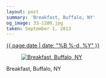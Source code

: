 ```yaml
---
layout: post
summary: 'Breakfast, Buffalo, NY'
og_image: 33-1280.jpg
taken: September 1, 2013
---
```


<div class="post">
 <time>
  <a href="/33">
   {{ page.date | date: "%B %-d, %Y" }}
  </a>
 </time>
 <a href="/33">
  <figure data-taken="9/1/2013">
   <img alt="Breakfast, Buffalo, NY" sizes="(min-width: 700px) 50vw, calc(100vw - 2rem)" src="{{ site.assets_url }}/33-640.jpg" srcset="{{ site.assets_url }}/33-1280.jpg 1280w, {{ site.assets_url }}/33-960.jpg 960w, {{ site.assets_url }}/33-640.jpg 640w, {{ site.assets_url }}/33-320.jpg 320w"/>
  </figure>
 </a>
 <span>
  Breakfast, Buffalo, NY
 </span>
</div>
